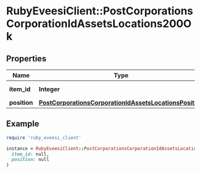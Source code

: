 # RubyEveesiClient::PostCorporationsCorporationIdAssetsLocations200Ok

## Properties

| Name | Type | Description | Notes |
| ---- | ---- | ----------- | ----- |
| **item_id** | **Integer** | item_id integer |  |
| **position** | [**PostCorporationsCorporationIdAssetsLocationsPosition**](PostCorporationsCorporationIdAssetsLocationsPosition.md) |  |  |

## Example

```ruby
require 'ruby_eveesi_client'

instance = RubyEveesiClient::PostCorporationsCorporationIdAssetsLocations200Ok.new(
  item_id: null,
  position: null
)
```

